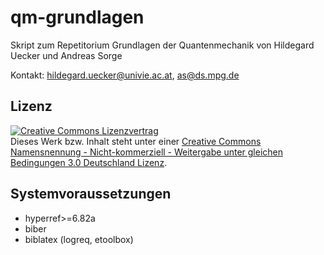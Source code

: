 qm-grundlagen
=============

Skript zum Repetitorium Grundlagen der Quantenmechanik von Hildegard Uecker und Andreas Sorge

Kontakt: hildegard.uecker@univie.ac.at, as@ds.mpg.de

## Lizenz
<a rel="license" href="http://creativecommons.org/licenses/by-nc-sa/3.0/de/"><img alt="Creative Commons Lizenzvertrag" style="border-width:0" src="http://i.creativecommons.org/l/by-nc-sa/3.0/de/88x31.png" /></a><br />Dieses Werk bzw. Inhalt steht unter einer <a rel="license" href="http://creativecommons.org/licenses/by-nc-sa/3.0/de/">Creative Commons Namensnennung - Nicht-kommerziell - Weitergabe unter gleichen Bedingungen 3.0 Deutschland Lizenz</a>.

## Systemvoraussetzungen

* hyperref>=6.82a
* biber
* biblatex (logreq, etoolbox)